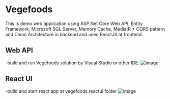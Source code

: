 # Vegefoods
This is demo web application using ASP.Net Core Web API, Entity Framework, Microsoft SQL Server, Memory Cache, MediatR + CQRS pattern and Clean Architecture in backend and used ReactJS at frontend.
## Web API
-build and run Vegefoods solution by Visual Studio or other IDE.
![image](https://github.com/manvominh/Vegefoods/assets/133474782/a1a96859-afbd-41c2-93f3-18e5cba4811a)
## React UI
-build and start react app at vegefoods.reactui folder
![image](https://github.com/manvominh/Vegefoods/assets/133474782/0b406429-db68-4b91-9ff3-4e416f7816e5)
